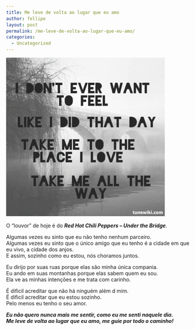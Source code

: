 ```yaml
---
title: Me leve de volta ao lugar que eu amo
author: fellipe
layout: post
permalink: /me-leve-de-volta-ao-lugar-que-eu-amo/
categories:
  - Uncategorized
---
```

[<img alt="3f583341525e185f030f121000b793ed" src="/img/posts/2015/09/3f583341525e185f030f121000b793ed.jpg" width="432" height="432" />][1]

<p style="text-align: left;">
  O &#8220;louvor&#8221; de hoje é do <strong><em>Red Hot Chili Peppers &#8211; Under the Bridge</em></strong>.
</p>

Algumas vezes eu sinto que eu não tenho nenhum parceiro.  
Algumas vezes eu sinto que o único amigo que eu tenho é a cidade em que eu vivo, a cidade dos anjos.  
E assim, sozinho como eu estou, nós choramos juntos.

Eu dirijo por suas ruas porque elas são minha única compania.  
Eu ando em suas montanhas porque elas sabem quem eu sou.  
Ela ve as minhas intenções e me trata com carinho.

É dificil acreditar que não há ninguém além d mim.  
É dificil acreditar que eu estou sozinho.  
Pelo menos eu tenho o seu amor.

***Eu não quero nunca mais me sentir, como eu me senti naquele dia.***  
***Me leve de volta ao lugar que eu amo, me guie por todo o caminho!***

&nbsp;

 [1]: /img/posts/2015/09/3f583341525e185f030f121000b793ed.jpg